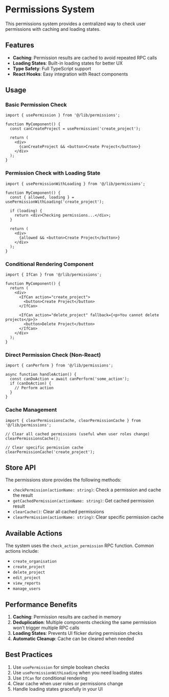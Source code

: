 # Permissions System

This permissions system provides a centralized way to check user permissions with caching and loading states.

## Features

- **Caching**: Permission results are cached to avoid repeated RPC calls
- **Loading States**: Built-in loading states for better UX
- **Type Safety**: Full TypeScript support
- **React Hooks**: Easy integration with React components

## Usage

### Basic Permission Check

```tsx
import { usePermission } from '@/lib/permissions';

function MyComponent() {
  const canCreateProject = usePermission('create_project');
  
  return (
    <div>
      {canCreateProject && <button>Create Project</button>}
    </div>
  );
}
```

### Permission Check with Loading State

```tsx
import { usePermissionWithLoading } from '@/lib/permissions';

function MyComponent() {
  const { allowed, loading } = usePermissionWithLoading('create_project');
  
  if (loading) {
    return <div>Checking permissions...</div>;
  }
  
  return (
    <div>
      {allowed && <button>Create Project</button>}
    </div>
  );
}
```

### Conditional Rendering Component

```tsx
import { IfCan } from '@/lib/permissions';

function MyComponent() {
  return (
    <div>
      <IfCan action="create_project">
        <button>Create Project</button>
      </IfCan>
      
      <IfCan action="delete_project" fallback={<p>You cannot delete projects</p>}>
        <button>Delete Project</button>
      </IfCan>
    </div>
  );
}
```

### Direct Permission Check (Non-React)

```tsx
import { canPerform } from '@/lib/permissions';

async function handleAction() {
  const canDoAction = await canPerform('some_action');
  if (canDoAction) {
    // Perform action
  }
}
```

### Cache Management

```tsx
import { clearPermissionsCache, clearPermissionCache } from '@/lib/permissions';

// Clear all cached permissions (useful when user roles change)
clearPermissionsCache();

// Clear specific permission cache
clearPermissionCache('create_project');
```

## Store API

The permissions store provides the following methods:

- `checkPermission(actionName: string)`: Check a permission and cache the result
- `getCachedPermission(actionName: string)`: Get cached permission result
- `clearCache()`: Clear all cached permissions
- `clearPermission(actionName: string)`: Clear specific permission cache

## Available Actions

The system uses the `check_action_permission` RPC function. Common actions include:

- `create_organisation`
- `create_project`
- `delete_project`
- `edit_project`
- `view_reports`
- `manage_users`

## Performance Benefits

1. **Caching**: Permission results are cached in memory
2. **Deduplication**: Multiple components checking the same permission won't trigger multiple RPC calls
3. **Loading States**: Prevents UI flicker during permission checks
4. **Automatic Cleanup**: Cache can be cleared when needed

## Best Practices

1. Use `usePermission` for simple boolean checks
2. Use `usePermissionWithLoading` when you need loading states
3. Use `IfCan` for conditional rendering
4. Clear cache when user roles or permissions change
5. Handle loading states gracefully in your UI 